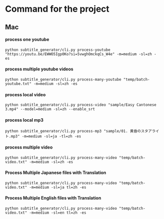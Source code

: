 # Command for the project

## Mac

#### process one youtube
```
python subtitle_generator/cli.py process-youtube "https://youtu.be/EWWO5Igp0Ko?si=5vwghOmckqCs_W4e" -m=medium -sl=zh -es 
```

#### process multiple youtube videos
```
python subtitle_generator/cli.py process-many-youtube "temp/batch-youtube.txt" -m=medium -sl=zh -es
```

#### process local video
```
python subtitle_generator/cli.py process-video "sample/Easy Cantonese 3.mp4" --model=medium -sl=zh --enable_srt
```
#### process local mp3
```
python subtitle_generator/cli.py process-mp3 "sample/01. 黄昏のスタアライト.mp3" -m=medium -sl=ja -tl=zh -es
```

#### process multiple video
```
python subtitle_generator/cli.py process-many-video "temp/batch-video.txt" -m=medium -sl=zh -es
```

#### Process Multiple Japanese files with Translation
```
python subtitle_generator/cli.py process-many-video "temp/batch-video.txt" -m=medium -sl=ja tl=zh -es
```

#### Process Multiple English files with Translation
```
python subtitle_generator/cli.py process-many-video "temp/batch-video.txt" -m=medium -sl=en tl=zh -es
```